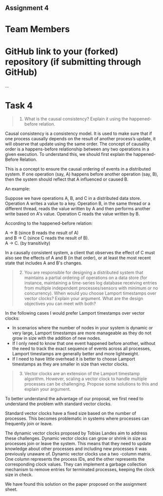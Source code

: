 Assignment 4
------------

# Team Members

# GitHub link to your (forked) repository (if submitting through GitHub)

...


# Task 4

> 1. What is the causal consistency? Explain it using the happened-before relation.

Causal consistency is a consistency model. It is used to make sure that if one process causally depends on the result of another process’s update, it will observe that update using the same order. The concept of causality order is a happens-before relationship between any two operations in a given execution. To understand this, we should first explain the happened-Before Relation. 

This is a concept to ensure the causal ordering of events in a distributed system. If one operation (say, A) happens before another operation (say, B), then the system should reflect that A influenced or caused B.

An example: 
 
Suppose we have operations A, B, and C in a distributed data store.
Operation A writes a value to a key.
Operation B, in the same thread or a different thread, reads the value written by A and then performs another write based on A's value.
Operation C reads the value written by B. 

According to the happened-before relation:

A → B (since B reads the result of A) \
and B → C (since C reads the result of B). \
A → C. (by transitivity) 

In a causally consistent system, a client that observes the effect of C must also see the effects of A and B (in that order), or at least the most recent state that includes A and B's changes.

> 2. You are responsible for designing a distributed system that maintains a partial ordering of operations on a data store (for instance, maintaining a time-series log database receiving entries from multiple independent processes/sensors with minimum or no concurrency). When would you choose Lamport timestamps over vector clocks? Explain your argument. 
   What are the design objectives you can meet with both? 

In the following cases I would prefer Lamport timestamps over vector clocks:
- In scenarios where the number of nodes in your system is dynamic or very large, Lamport timestamps are more manageable as they do not grow in size with the addition of new nodes.
- If I only need to know that one event happened before another, without the need to track the exact sequence of events across all processes, Lamport timestamps are generally better and more lightweight.
- If I need to have little overhead it is better to choose Lamport timestamps as they are smaller in size than vector clocks.
> 3. Vector clocks are an extension of the Lamport timestamp algorithm. However, scaling a vector clock to handle multiple processes can be challenging. Propose some solutions to this and explain your argument. 
 
To better understand the advantage of our proposal, we first need to understand the problem with standard vector clocks.

Standard vector clocks have a fixed size based on the number of processes. This becomes problematic in systems where processes can frequently join or leave.

The dynamic vector clocks proposed by Tobias Landes aim to address these challenges. 
Dynamic vector clocks can grow or shrink in size as processes join or leave the system. This means that they need to update knowledge about other processes and including new processes it was previously unaware of. 
Dynamic vector clocks use a two -column matrix. One column represents the process IDs, and the other represents the corresponding clock values. They can implement a garbage collection mechanism to remove entries for terminated processes, keeping the clock size in check.

We have found this solution on the paper proposed on the assignment sheet. 
